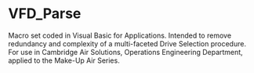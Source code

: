 # VFD_Parse
Macro set coded in Visual Basic for Applications. Intended to remove redundancy and complexity of a multi-faceted Drive Selection procedure. For use in Cambridge Air Solutions, Operations Engineering Department, applied to the Make-Up Air Series.
